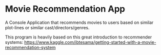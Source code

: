 # Movie Recommendation App
A Console Application that recommends movies to users based on similar plot-lines or similar cast/directors/genres.

This program is heavily based on this great introduction to recommender systems: https://www.kaggle.com/ibtesama/getting-started-with-a-movie-recommendation-system
